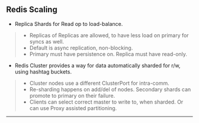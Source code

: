 
## Redis Scaling

* Replica Shards for Read op to load-balance.

> * Replicas of Replicas are allowed, to have less load on primary for syncs as well.
> * Default is async replication, non-blocking.
> * Primary must have persistence on. Replica must have read-only.

* Redis Cluster provides a way for data automatically sharded for r/w, using hashtag buckets.

> * Cluster nodes use a different ClusterPort for intra-comm.
> * Re-sharding happens on add/del of nodes. Secondary shards can promote to primary on their failure.
> * Clients can select correct master to write to, when sharded. Or can use Proxy assisted partitioning.

---
